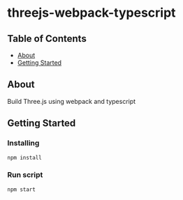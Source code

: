 # threejs-webpack-typescript

## Table of Contents

- [About](#about)
- [Getting Started](#getting_started)

## About <a name = "about"></a>

Build Three.js using webpack and typescript

## Getting Started <a name = "getting_started"></a>


### Installing

```
npm install
```

### Run script

```
npm start
```

